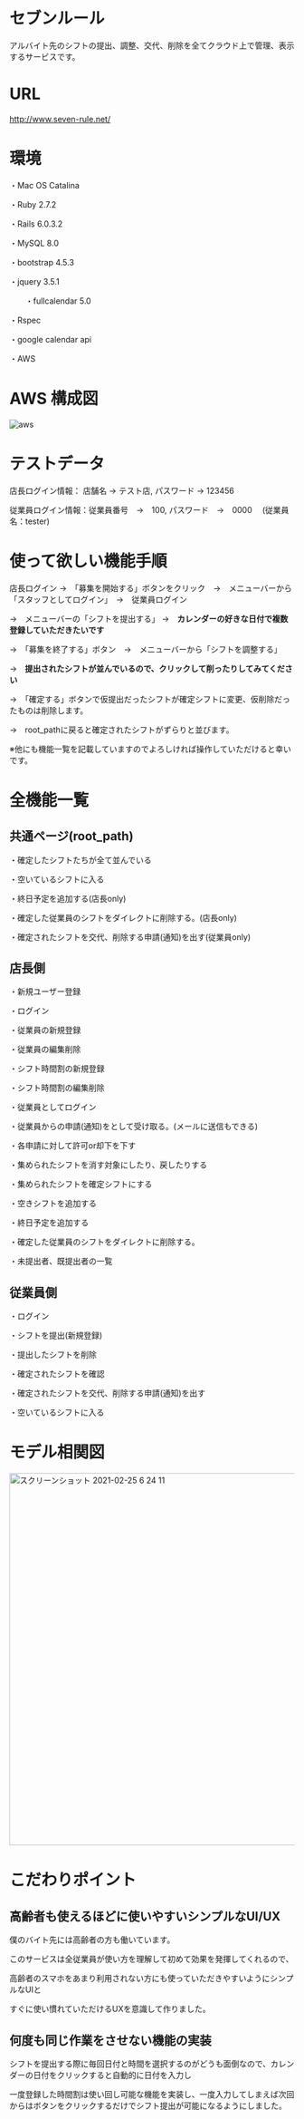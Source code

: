 # セブンルール
  アルバイト先のシフトの提出、調整、交代、削除を全てクラウド上で管理、表示するサービスです。

# URL
http://www.seven-rule.net/

# 環境

・Mac OS Catalina

・Ruby 2.7.2

・Rails 6.0.3.2

・MySQL 8.0

・bootstrap 4.5.3

・jquery 3.5.1

　　・fullcalendar 5.0
   
・Rspec

・google calendar api

・AWS


# AWS 構成図

![aws](https://user-images.githubusercontent.com/72666840/112064948-274ba400-8ba7-11eb-9000-7c236cf5f573.png)


# テストデータ

店長ログイン情報： 店舗名 → テスト店,  パスワード → 123456

従業員ログイン情報：従業員番号　→　100,  パスワード　→　0000　
(従業員名：tester)

# 使って欲しい機能手順
 
店長ログイン →　「募集を開始する」ボタンをクリック　→　メニューバーから「スタッフとしてログイン」　→　従業員ログイン

→　メニューバーの「シフトを提出する」 →　**カレンダーの好きな日付で複数登録していただきたいです**

→　「募集を終了する」ボタン　→　メニューバーから「シフトを調整する」　

→　**提出されたシフトが並んでいるので、クリックして削ったりしてみてください**

→　「確定する」ボタンで仮提出だったシフトが確定シフトに変更、仮削除だったものは削除します。

→　root_pathに戻ると確定されたシフトがずらりと並びます。

※他にも機能一覧を記載していますのでよろしければ操作していただけると幸いです。


# 全機能一覧

## 共通ページ(root_path)

・確定したシフトたちが全て並んでいる

・空いているシフトに入る

・終日予定を追加する(店長only)

・確定した従業員のシフトをダイレクトに削除する。(店長only)

・確定されたシフトを交代、削除する申請(通知)を出す(従業員only)


## 店長側

・新規ユーザー登録

・ログイン

・従業員の新規登録

・従業員の編集削除

・シフト時間割の新規登録

・シフト時間割の編集削除

・従業員としてログイン

・従業員からの申請(通知)をとして受け取る。(メールに送信もできる)

・各申請に対して許可or却下を下す

・集められたシフトを消す対象にしたり、戻したりする

・集められたシフトを確定シフトにする

・空きシフトを追加する

・終日予定を追加する

・確定した従業員のシフトをダイレクトに削除する。

・未提出者、既提出者の一覧

## 従業員側

・ログイン

・シフトを提出(新規登録)

・提出したシフトを削除

・確定されたシフトを確認

・確定されたシフトを交代、削除する申請(通知)を出す

・空いているシフトに入る

# モデル相関図


<img width="657" alt="スクリーンショット 2021-02-25 6 24 11" src="https://user-images.githubusercontent.com/72666840/109068273-f6588a80-7732-11eb-9bea-99b121e017e7.png">


# こだわりポイント

## 高齢者も使えるほどに使いやすいシンプルなUI/UX

僕のバイト先には高齢者の方も働いています。

このサービスは全従業員が使い方を理解して初めて効果を発揮してくれるので、

高齢者のスマホをあまり利用されない方にも使っていただきやすいようにシンプルなUIと

すぐに使い慣れていただけるUXを意識して作りました。


## 何度も同じ作業をさせない機能の実装

シフトを提出する際に毎回日付と時間を選択するのがどうも面倒なので、カレンダーの日付をクリックすると自動的に日付を入力し

一度登録した時間割は使い回し可能な機能を実装し、一度入力してしまえば次回からはボタンをクリックするだけでシフト提出が可能になるようにしました。

